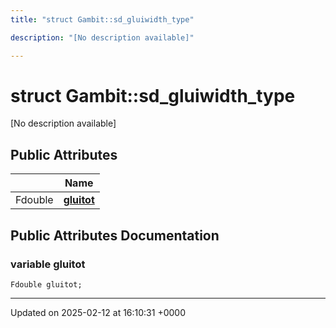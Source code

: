 ```yaml
---
title: "struct Gambit::sd_gluiwidth_type"

description: "[No description available]"

---
```


# struct Gambit::sd_gluiwidth_type



[No description available]

## Public Attributes

|                | Name           |
| -------------- | -------------- |
| Fdouble | **[gluitot](/documentation/code/classes/structgambit_1_1sd__gluiwidth__type/#variable-gluitot)**  |

## Public Attributes Documentation

### variable gluitot

```
Fdouble gluitot;
```


-------------------------------

Updated on 2025-02-12 at 16:10:31 +0000
